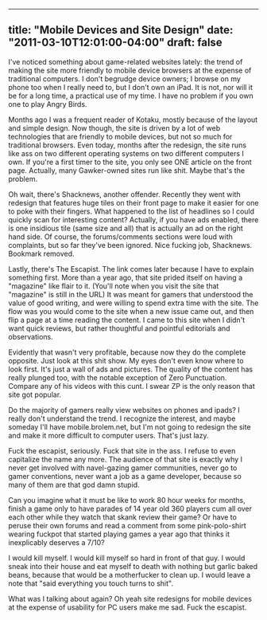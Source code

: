
---
title: "Mobile Devices and Site Design"
date: "2011-03-10T12:01:00-04:00"
draft: false
---

I've noticed something about game-related websites lately: the trend of making the site more friendly to mobile device browsers at the expense of traditional computers. I don't begrudge device owners; I browse on my phone too when I really need to, but I don't own an iPad. It is not, nor will it be for a long time, a practical use of my time. I have no problem if you own one to play Angry Birds.

Months ago I was a frequent reader of Kotaku, mostly because of the layout and simple design. Now though, the site is driven by a lot of web technologies that are friendly to mobile devices, but not so much for traditional browsers. Even today, months after the redesign, the site runs like ass on two different operating systems on two different computers I own. If you're a first timer to the site, you only see ONE article on the front page. Actually, many Gawker-owned sites run like shit. Maybe that's the problem.

Oh wait, there's Shacknews, another offender. Recently they went with redesign that features huge tiles on their front page to make it easier for one to poke with their fingers. What happened to the list of headlines so I could quickly scan for interesting content? Actually, if you have ads enabled, there is one insidious tile (same size and all) that is actually an ad on the right hand side. Of course, the forums/comments sections were loud with complaints, but so far they've been ignored. Nice fucking job, Shacknews. Bookmark removed.

Lastly, there's The Escapist. The link comes later because I have to explain something first. More than a year ago, that site prided itself on having a "magazine" like flair to it. (You'll note when you visit the site that "magazine" is still in the URL) It was meant for gamers that understood the value of good writing, and were willing to spend extra time with the site. The flow was you would come to the site when a new issue came out, and then flip a page at a time reading the content. I came to this site when I didn't want quick reviews, but rather thoughtful and pointful editorials and observations.

Evidently that wasn't very profitable, because now they do the complete opposite. Just look at this shit show. My eyes don't even know where to look first. It's just a wall of ads and pictures. The quality of the content has really plunged too, with the notable exception of Zero Punctuation. Compare any of his videos with this cunt. I swear ZP is the only reason that site got popular.

Do the majority of gamers really view websites on phones and ipads? I really don't understand the trend. I recognize the interest, and maybe someday I'll have mobile.brolem.net, but I'm not going to redesign the site and make it more difficult to computer users. That's just lazy.

Fuck the escapist, seriously. Fuck that site in the ass. I refuse to even capitalize the name any more. The audience of that site is exactly why I never get involved with navel-gazing gamer communities, never go to gamer conventions, never want a job as a game developer, because so many of them are that god damn stupid.

Can you imagine what it must be like to work 80 hour weeks for months, finish a game only to have parades of 14 year old 360 players cum all over each other while they watch that skank review their game? Or have to peruse their own forums and read a comment from some pink-polo-shirt wearing fuckpot that started playing games a year ago that thinks it inexplicably deserves a 7/10?

I would kill myself. I would kill myself so hard in front of that guy. I would sneak into their house and eat myself to death with nothing but garlic baked beans, because that would be a motherfucker to clean up. I would leave a note that "said everything you touch turns to shit".

What was I talking about again? Oh yeah site redesigns for mobile devices at the expense of usability for PC users make me sad. Fuck the escapist.
